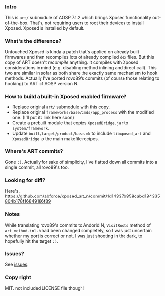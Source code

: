 ### Intro
This is `art/` submodule of AOSP 7.1.2 which brings Xposed functionality out-of-the-box. That's, not requiring users to root their devices to install Xposed. Xposed is installed by default.

### What's the difference?
Untouched Xposed is kinda a patch that's applied on already built firmwares and then recompiles lots of already compiled `dex` files. But this copy of ART doesn't *recompile* anything. It compiles with Xposed considerations in mind (e.g. disabling method inlining and direct call). This two are similar in sofar as both share the exactly same mechanism to hook methods. Actually I've ported rovo89's commits (of course those relating to hooking) to ART of AOSP version N.

### How to build a built-in Xposed enabled firmware?
 - Replace original `art/` submodule with this copy.
 - Replace original `frameworks/base/cmds/app_process` with the modified one. (I'll put its link here soon)
 - Create a prebuilt module that copies `XposedBridge.jar` to `system/framework`.
 - Update `built/target/product/base.mk` to include `libxposed_art` and `XposedBridge` to the main makefile recipes.
 
 ### Where's ART commits?
 Gone `:)`. Actually for sake of simplicity, I've flatted down all commits into a single commit, all rovo89's too.
 
 ### Looking for diff?
 Here's. https://github.com/abforce/xposed_art_n/commit/1d14337b858cabd184335804b178f16849186f89
 
 ### Notes
 While translating rovo89's commits to Andorid N, `VisitRoots` method of `art_method-inl.h` had been changed completely, so I was just uncertain whether my port is correct or not. I was just shooting in the dark, to hopefully hit the target `:)`.
 
 ### Issues?
 See [issues](https://github.com/abforce/xposed_art_n/issues).
 
 ### Copy right
 MIT. not included LICENSE file though!
